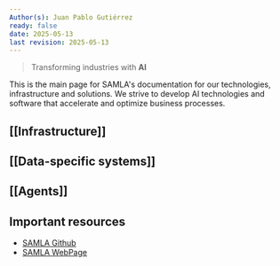 ```yaml
---
Author(s): Juan Pablo Gutiérrez
ready: false
date: 2025-05-13
last revision: 2025-05-13
---
```

> Transforming industries with **AI**

This is the main page for SAMLA's documentation for our technologies, infrastructure and solutions. We strive to develop AI technologies and software that accelerate and optimize business processes.  
## [[Infrastructure]]
## [[Data-specific systems]]
## [[Agents]]
## Important resources
- [SAMLA Github](https://github.com/SAMLA-io/)
- [SAMLA WebPage](https://mysamla.com)


